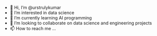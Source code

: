 - 👋 Hi, I’m @urstrulykumar
- 👀 I’m interested in data science
- 🌱 I’m currently learning AI programming
- 💞️ I’m looking to collaborate on data science and engineering projects
- 📫 How to reach me ...

<!---
urstrulykumar/urstrulykumar is a ✨ special ✨ repository because its `README.md` (this file) appears on your GitHub profile.
You can click the Preview link to take a look at your changes.
--->
